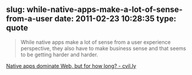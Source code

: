 slug: while-native-apps-make-a-lot-of-sense-from-a-user
date: 2011-02-23 10:28:35
type: quote
---

> While native apps make a lot of sense from a user experience perspective, they also have to make business sense and that seems to be getting harder and harder.

[Native apps dominate Web, but for how long? - cvil.ly](http://cvil.ly/2011/02/21/native-apps-dominate-web-but-for-how-long/)
